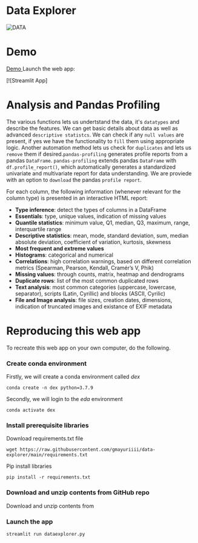 # Data Explorer
![DATA](https://user-images.githubusercontent.com/95062628/187087508-4a16a57e-bf16-4d16-9c84-3e7fbf75e0f7.jpg)

# Demo
<a href="https://drive.google.com/file/d/1jB2iTbMt5GOz0wvp4OUbyI_VyD0emFIo/view?usp=sharing"> Demo </a>
Launch the web app:

[![Streamlit App]

# Analysis and Pandas Profiling
The various functions lets us undertstand the data, it's `datatypes` and  describe the features. We can get basic details about data as well as advanced `descriptive statistcs`. We can check if any `null values` are present, if yes we have the functionality to `fill` them using appropriate logic. Another automation method lets us check for `duplicates` and lets us `remove` them if desired.`pandas-profiling` generates profile reports from a pandas `DataFrame`. `pandas-profiling` extends pandas `DataFrame` with `df.profile_report()`, which automatically generates a standardized univariate and multivariate report for data understanding. We are proviede with an option to `download` the pandas `profile report`.

For each column, the following information (whenever relevant for the column type) is presented in an interactive HTML report:

- **Type inference**: detect the types of columns in a DataFrame
- **Essentials**: type, unique values, indication of missing values
- **Quantile statistics**: minimum value, Q1, median, Q3, maximum, range, interquartile range
- **Descriptive statistics**: mean, mode, standard deviation, sum, median absolute deviation, coefficient of variation, kurtosis, skewness
- **Most frequent and extreme values**
- **Histograms**: categorical and numerical
- **Correlations**: high correlation warnings, based on different correlation metrics (Spearman, Pearson, Kendall, Cramér’s V, Phik)
- **Missing values**: through counts, matrix, heatmap and dendrograms
- **Duplicate rows**: list of the most common duplicated rows
- **Text analysis**: most common categories (uppercase, lowercase, separator), scripts (Latin, Cyrillic) and blocks (ASCII, Cyrilic)
- **File and Image analysis**: file sizes, creation dates, dimensions, indication of truncated images and existance of EXIF metadata

# Reproducing this web app
To recreate this web app on your own computer, do the following.

### Create conda environment
Firstly, we will create a conda environment called *dex*
```
conda create -n dex python=3.7.9
```
Secondly, we will login to the *eda* environment
```
conda activate dex
```
### Install prerequisite libraries

Download requirements.txt file

```
wget https://raw.githubusercontent.com/gmayuriiii/data-explorer/main/requirements.txt

```

Pip install libraries
```
pip install -r requirements.txt
```

###  Download and unzip contents from GitHub repo

Download and unzip contents from 

###  Launch the app

```
streamlit run dataexplorer.py
```
